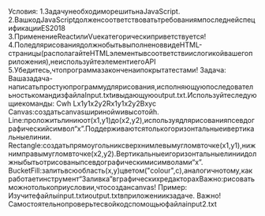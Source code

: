 Условия:
1.ЗадачунеобходиморешитьнаJavaScript.
2.ВашкодJavaScriptдолженсоответствоватьтребованиямпоследнейспецификацииES2018
3.ПрименениеReactилиVueкатегорическиприветствуется!
4.ПоледлярисованиядолжнобытьвыполненоввидеHTML-страницы(располагайтеHTMLэлементывсоответствиислогикойвашегоприложения),неиспользуйтеэлемент<canvas>иегоAPI
5.Убедитесь,чтопрограммазаконченаипокрытатестами!
Задача:
Вашазадача-написатьпростуюпрограммудлярисования,исполняющуюпоследовательностькомандизфайлаInput.txtивыдающуюoutput.txt.Используйтеследующиекоманды:
Cwh
Lx1y1x2y2Rx1y1x2y2Bxyc
Canvas:создатьcanvasширинойwивысотойh.
Line:проложитьлиниюот(x1,y1)до(x2,y2),используядлярисованияпсевдографическийсимвол“x”.Поддерживаютсятолькогоризонтальныеивертикальныелинии.
Rectangle:создатьпрямоугольниксверхнимлевымугломвточке(x1,y1),нижнимправымугломвточке(x2,y2).Вертикальныеигоризонтальныелиниидолжныбытьотрисованыпсевдографическимисимволами“x”.
BucketFill:залитьвсюобласть(x,y)цветом("colour",c),аналогичнотому,какработаетинструмент“Заливка”вграфическихредакторахВажно:рисоватьможнотолькоприусловии,чтосозданcanvas!
Пример:
Изучитефайлыinput.txtиoutput.txtвприложениикзадаче.
Важно!
Самостоятельнопроверьтесвойкодспомощьюфайлаinput2.txt
